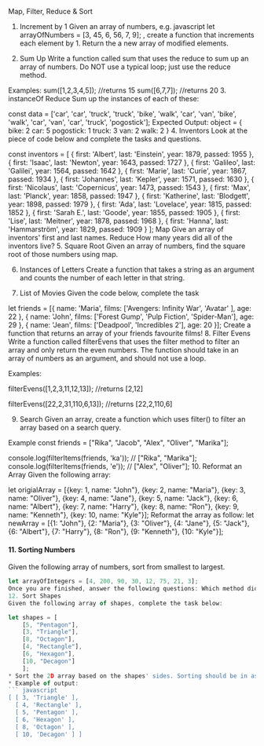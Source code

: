 Map, Filter, Reduce & Sort
1. Increment by 1
Given an array of numbers, e.g. javascript let arrayOfNumbers = [3, 45, 6, 56, 7, 9]; , create a function that increments each element by 1. Return the a new array of modified elements.

2. Sum Up
Write a function called sum that uses the reduce to sum up an array of numbers. Do NOT use a typical loop; just use the reduce method.

Examples:
sum([1,2,3,4,5]); //returns 15
sum([6,7,7]); //returns 20
3. instanceOf
Reduce
Sum up the instances of each of these:

const data = ['car', 'car', 'truck', 'truck', 'bike', 'walk', 'car', 'van', 'bike', 'walk', 'car', 'van', 'car', 'truck', 'pogostick'];
Expected Output:
object = {
  bike: 2
  car: 5
  pogostick: 1
  truck: 3
  van: 2
  walk: 2
}
4. Inventors
Look at the piece of code below and complete the tasks and questions.

const inventors = [
      { first: 'Albert', last: 'Einstein', year: 1879, passed: 1955 },
      { first: 'Isaac', last: 'Newton', year: 1643, passed: 1727 },
      { first: 'Galileo', last: 'Galilei', year: 1564, passed: 1642 },
      { first: 'Marie', last: 'Curie', year: 1867, passed: 1934 },
      { first: 'Johannes', last: 'Kepler', year: 1571, passed: 1630 },
      { first: 'Nicolaus', last: 'Copernicus', year: 1473, passed: 1543 },
      { first: 'Max', last: 'Planck', year: 1858, passed: 1947 },
      { first: 'Katherine', last: 'Blodgett', year: 1898, passed: 1979 },
      { first: 'Ada', last: 'Lovelace', year: 1815, passed: 1852 },
      { first: 'Sarah E.', last: 'Goode', year: 1855, passed: 1905 },
      { first: 'Lise', last: 'Meitner', year: 1878, passed: 1968 },
      { first: 'Hanna', last: 'Hammarström', year: 1829, passed: 1909 }
    ];
Map
Give an array of inventors' first and last names.
Reduce
How many years did all of the inventors live?
5. Square Root
Given an array of numbers, find the square root of those numbers using map.

6. Instances of Letters
Create a function that takes a string as an argument and counts the number of each letter in that string.

7. List of Movies
Given the code below, complete the task

let friends = [{
  name: 'Maria',
  films: ['Avengers: Infinity War', 'Avatar' ],
  age: 22
}, {
  name: 'John',
  films: ['Forest Gump', 'Pulp Fiction', 'Spider-Man'],
  age: 29
}, {
  name: 'Jean',
  films: ['Deadpool', 'Incredibles 2'],
  age: 20
}];
Create a function that returns an array of your friends favourite films!
8. Filter Evens
Write a function called filterEvens that uses the filter method to filter an array and only return the even numbers. The function should take in an array of numbers as an argument, and should not use a loop.

Examples:

filterEvens([1,2,3,11,12,13]); //returns [2,12]

filterEvens([22,2,31,110,6,13]); //returns [22,2,110,6]

9. Search
Given an array, create a function which uses filter() to filter an array based on a search query.

Example
const friends = ["Rika", "Jacob", "Alex", "Oliver", "Marika"];

console.log(filterItems(friends, 'ka')); // ["Rika", "Marika"];
console.log(filterItems(friends, 'e')); // ["Alex", "Oliver"];
10. Reformat an Array
Given the following array:

let origialArray = [{key: 1, name: "John"},
	     {key: 2, name: "Maria"},
	     {key: 3, name: "Oliver"},
	     {key: 4, name: "Jane"},
	     {key: 5, name: "Jack"},
	     {key: 6, name: "Albert"},
	     {key: 7, name: "Harry"},
	     {key: 8, name: "Ron"},
	     {key: 9, name: "Kenneth"},
	     {key: 10, name: "Kyle"}];
Reformat the array as follow:
let newArray = [{1: "John"}, {2: "Maria"}, {3: "Oliver"}, {4: "Jane"}, {5: "Jack"}, {6: "Albert"}, {7: "Harry"}, {8: "Ron"}, {9: "Kenneth"}, {10: "Kyle"}];

#### 11. Sorting Numbers
Given the following array of numbers, sort from smallest to largest. 
```javascript
let arrayOfIntegers = [4, 200, 90, 30, 12, 75, 21, 3];
Once you are finished, answer the following questions: Which method did you use to solve the problem? Why did you have to use this method?
12. Sort Shapes
Given the following array of shapes, complete the task below:

let shapes = [
    [5, "Pentagon"],
    [3, "Triangle"],
    [8, "Octagon"],
    [4, "Rectangle"],
    [6, "Hexagon"],
    [10, "Decagon"]
    ];
* Sort the 2D array based on the shapes' sides. Sorting should be in ascending order from smaller number to greater number. 
* Example of output:
``` javascript
[ [ 3, 'Triangle' ],
  [ 4, 'Rectangle' ],
  [ 5, 'Pentagon' ],
  [ 6, 'Hexagon' ],
  [ 8, 'Octagon' ],
  [ 10, 'Decagon' ] ]